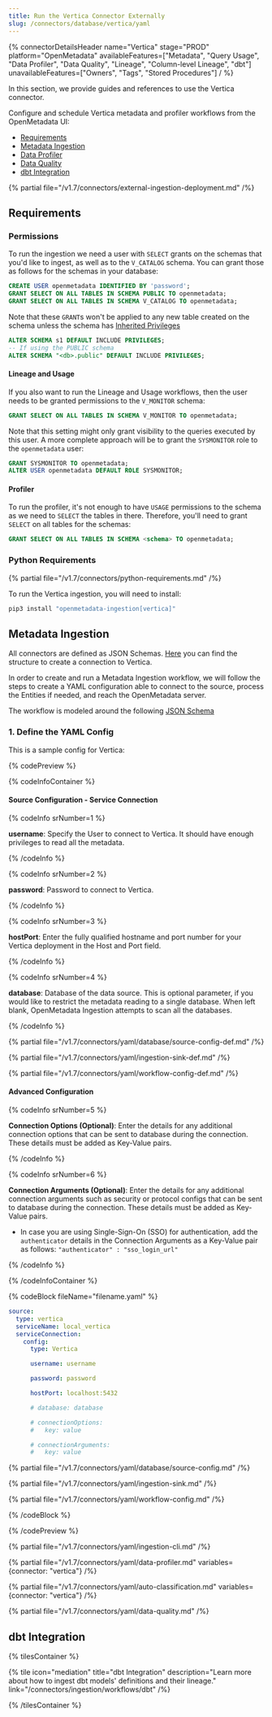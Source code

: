 ```yaml
---
title: Run the Vertica Connector Externally
slug: /connectors/database/vertica/yaml
---
```


{% connectorDetailsHeader
name="Vertica"
stage="PROD"
platform="OpenMetadata"
availableFeatures=["Metadata", "Query Usage", "Data Profiler", "Data Quality", "Lineage", "Column-level Lineage", "dbt"]
unavailableFeatures=["Owners", "Tags", "Stored Procedures"]
/ %}

In this section, we provide guides and references to use the Vertica connector.

Configure and schedule Vertica metadata and profiler workflows from the OpenMetadata UI:
- [Requirements](#requirements)
- [Metadata Ingestion](#metadata-ingestion)
- [Data Profiler](#data-profiler)
- [Data Quality](#data-quality)
- [dbt Integration](#dbt-integration)

{% partial file="/v1.7/connectors/external-ingestion-deployment.md" /%}

## Requirements

### Permissions

To run the ingestion we need a user with `SELECT` grants on the schemas that you'd like to ingest, as well as to the
`V_CATALOG` schema. You can grant those as follows for the schemas in your database:

```sql
CREATE USER openmetadata IDENTIFIED BY 'password';
GRANT SELECT ON ALL TABLES IN SCHEMA PUBLIC TO openmetadata;
GRANT SELECT ON ALL TABLES IN SCHEMA V_CATALOG TO openmetadata;
```

Note that these `GRANT`s won't be applied to any new table created on the schema unless the schema
has [Inherited Privileges](https://www.vertica.com/docs/8.1.x/HTML/index.htm#Authoring/AdministratorsGuide/Security/DBUsersAndPrivileges/GrantInheritedPrivileges.htm)

```sql
ALTER SCHEMA s1 DEFAULT INCLUDE PRIVILEGES;
-- If using the PUBLIC schema
ALTER SCHEMA "<db>.public" DEFAULT INCLUDE PRIVILEGES;
```

#### Lineage and Usage

If you also want to run the Lineage and Usage workflows, then the user needs to be granted permissions to the
`V_MONITOR` schema:

```sql
GRANT SELECT ON ALL TABLES IN SCHEMA V_MONITOR TO openmetadata;
```

Note that this setting might only grant visibility to the queries executed by this user. A more complete approach
will be to grant the `SYSMONITOR` role to the `openmetadata` user:

```sql
GRANT SYSMONITOR TO openmetadata;
ALTER USER openmetadata DEFAULT ROLE SYSMONITOR;
```

#### Profiler

To run the profiler, it's not enough to have `USAGE` permissions to the schema as we need to `SELECT` the tables
in there. Therefore, you'll need to grant `SELECT` on all tables for the schemas:

```sql
GRANT SELECT ON ALL TABLES IN SCHEMA <schema> TO openmetadata;
```

### Python Requirements

{% partial file="/v1.7/connectors/python-requirements.md" /%}

To run the Vertica ingestion, you will need to install:

```bash
pip3 install "openmetadata-ingestion[vertica]"
```

## Metadata Ingestion

All connectors are defined as JSON Schemas.
[Here](https://github.com/open-metadata/OpenMetadata/blob/main/openmetadata-spec/src/main/resources/json/schema/entity/services/connections/database/verticaConnection.json)
you can find the structure to create a connection to Vertica.

In order to create and run a Metadata Ingestion workflow, we will follow
the steps to create a YAML configuration able to connect to the source,
process the Entities if needed, and reach the OpenMetadata server.

The workflow is modeled around the following
[JSON Schema](https://github.com/open-metadata/OpenMetadata/blob/main/openmetadata-spec/src/main/resources/json/schema/metadataIngestion/workflow.json)


### 1. Define the YAML Config

This is a sample config for Vertica:

{% codePreview %}

{% codeInfoContainer %}

#### Source Configuration - Service Connection

{% codeInfo srNumber=1 %}

**username**: Specify the User to connect to Vertica. It should have enough privileges to read all the metadata.

{% /codeInfo %}

{% codeInfo srNumber=2 %}

**password**: Password to connect to Vertica.

{% /codeInfo %}

{% codeInfo srNumber=3 %}

**hostPort**: Enter the fully qualified hostname and port number for your Vertica deployment in the Host and Port field.

{% /codeInfo %}

{% codeInfo srNumber=4 %}

**database**: Database of the data source. This is optional parameter, if you would like to restrict the metadata reading to a single database. When left blank, OpenMetadata Ingestion attempts to scan all the databases.

{% /codeInfo %}

{% partial file="/v1.7/connectors/yaml/database/source-config-def.md" /%}

{% partial file="/v1.7/connectors/yaml/ingestion-sink-def.md" /%}

{% partial file="/v1.7/connectors/yaml/workflow-config-def.md" /%}

#### Advanced Configuration

{% codeInfo srNumber=5 %}

**Connection Options (Optional)**: Enter the details for any additional connection options that can be sent to database during the connection. These details must be added as Key-Value pairs.

{% /codeInfo %}

{% codeInfo srNumber=6 %}

**Connection Arguments (Optional)**: Enter the details for any additional connection arguments such as security or protocol configs that can be sent to database during the connection. These details must be added as Key-Value pairs.

- In case you are using Single-Sign-On (SSO) for authentication, add the `authenticator` details in the Connection Arguments as a Key-Value pair as follows: `"authenticator" : "sso_login_url"`

{% /codeInfo %}

{% /codeInfoContainer %}

{% codeBlock fileName="filename.yaml" %}

```yaml {% isCodeBlock=true %}
source:
  type: vertica
  serviceName: local_vertica
  serviceConnection:
    config:
      type: Vertica
```
```yaml {% srNumber=1 %}
      username: username
```
```yaml {% srNumber=2 %}
      password: password
```
```yaml {% srNumber=3 %}
      hostPort: localhost:5432
```
```yaml {% srNumber=4 %}
      # database: database
```
```yaml {% srNumber=5 %}
      # connectionOptions:
      #   key: value
```
```yaml {% srNumber=6 %}
      # connectionArguments:
      #   key: value
```

{% partial file="/v1.7/connectors/yaml/database/source-config.md" /%}

{% partial file="/v1.7/connectors/yaml/ingestion-sink.md" /%}

{% partial file="/v1.7/connectors/yaml/workflow-config.md" /%}

{% /codeBlock %}

{% /codePreview %}

{% partial file="/v1.7/connectors/yaml/ingestion-cli.md" /%}

{% partial file="/v1.7/connectors/yaml/data-profiler.md" variables={connector: "vertica"} /%}

{% partial file="/v1.7/connectors/yaml/auto-classification.md" variables={connector: "vertica"} /%}

{% partial file="/v1.7/connectors/yaml/data-quality.md" /%}

## dbt Integration

{% tilesContainer %}

{% tile
  icon="mediation"
  title="dbt Integration"
  description="Learn more about how to ingest dbt models' definitions and their lineage."
  link="/connectors/ingestion/workflows/dbt" /%}

{% /tilesContainer %}
